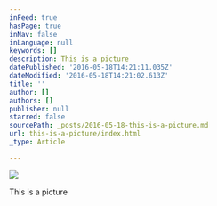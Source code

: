 ```yaml
---
inFeed: true
hasPage: true
inNav: false
inLanguage: null
keywords: []
description: This is a picture
datePublished: '2016-05-18T14:21:11.035Z'
dateModified: '2016-05-18T14:21:02.613Z'
title: ''
author: []
authors: []
publisher: null
starred: false
sourcePath: _posts/2016-05-18-this-is-a-picture.md
url: this-is-a-picture/index.html
_type: Article

---
```

![](https://the-grid-user-content.s3-us-west-2.amazonaws.com/ad45f715-655e-4904-83c9-7c67b9a89249.jpg)

This is a picture